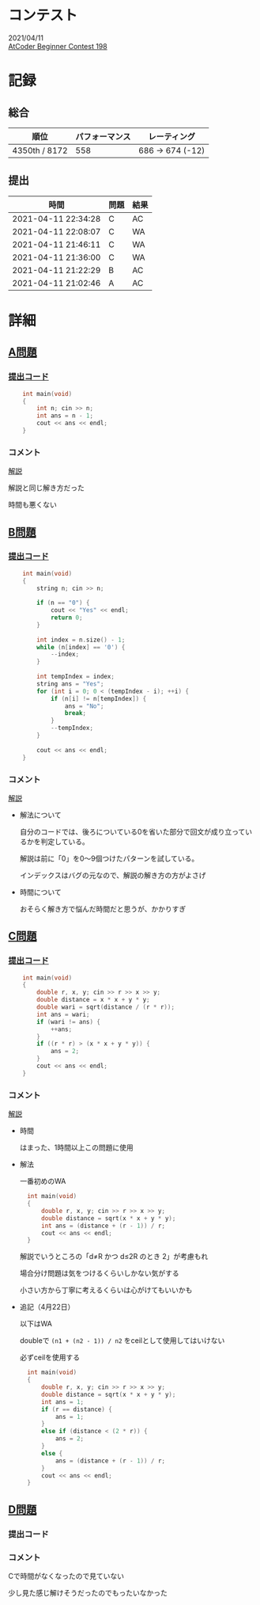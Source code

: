 # コンテスト

2021/04/11<br>
[AtCoder Beginner Contest 198](https://atcoder.jp/contests/abc198)

# 記録

## 総合

| 順位          | パフォーマンス | レーティング    |
| ------------- | -------------- | --------------- |
| 4350th / 8172 | 558            | 686 → 674 (-12) |

## 提出

| 時間                | 問題 | 結果 |
| ------------------- | ---- | ---- |
| 2021-04-11 22:34:28 | C    | AC   |
| 2021-04-11 22:08:07 | C    | WA   |
| 2021-04-11 21:46:11 | C    | WA   |
| 2021-04-11 21:36:00 | C    | WA   |
| 2021-04-11 21:22:29 | B    | AC   |
| 2021-04-11 21:02:46 | A    | AC   |


# 詳細

## [A問題](https://atcoder.jp/contests/abc198/tasks/abc198_a)

### [提出コード](https://atcoder.jp/contests/abc198/submissions/21638147)

```C++
	int main(void)
	{
		int n; cin >> n;
		int ans = n - 1;
		cout << ans << endl;
	}
```

### コメント

[解説](https://atcoder.jp/contests/abc198/editorial/241)

解説と同じ解き方だった

時間も悪くない


## [B問題](https://atcoder.jp/contests/abc198/tasks/abc198_b)

### [提出コード](https://atcoder.jp/contests/abc198/submissions/21656071)

```C++
	int main(void)
	{
		string n; cin >> n;
 
		if (n == "0") {
			cout << "Yes" << endl;
			return 0;
		}
 
		int index = n.size() - 1;
		while (n[index] == '0') {
			--index;
		}
 
		int tempIndex = index;
		string ans = "Yes";
		for (int i = 0; 0 < (tempIndex - i); ++i) {
			if (n[i] != n[tempIndex]) {
				ans = "No";
				break;
			}
			--tempIndex;
		}
 
		cout << ans << endl;
	}
```

### コメント

[解説](https://atcoder.jp/contests/abc198/editorial/223)

* 解法について

  自分のコードでは、後ろについている0を省いた部分で回文が成り立っているかを判定している。

  解説は前に「0」を0～9個つけたパターンを試している。

  インデックスはバグの元なので、解説の解き方の方がよさげ

* 時間について

  おそらく解き方で悩んだ時間だと思うが、かかりすぎ


## [C問題](https://atcoder.jp/contests/abc198/tasks/abc198_c)

### [提出コード](https://atcoder.jp/contests/abc198/submissions/21688742)

```C++
	int main(void)
	{
		double r, x, y; cin >> r >> x >> y;
		double distance = x * x + y * y;
		double wari = sqrt(distance / (r * r));
		int ans = wari;
		if (wari != ans) {
			++ans;
		}
		if ((r * r) > (x * x + y * y)) {
			ans = 2;
		}
		cout << ans << endl;
	}
```

### コメント

[解説](https://atcoder.jp/contests/abc198/editorial/1043)

* 時間

  はまった、1時間以上この問題に使用

* 解法

  一番初めのWA

  ```C++
  	int main(void)
  	{
  		double r, x, y; cin >> r >> x >> y;
  		double distance = sqrt(x * x + y * y);
  		int ans = (distance + (r - 1)) / r;
  		cout << ans << endl;
  	}
  ```

  解説でいうところの「d≠R かつ d≤2R のとき 2」が考慮もれ

  場合分け問題は気をつけるくらいしかない気がする

  小さい方から丁寧に考えるくらいは心がけてもいいかも

* 追記（4月22日）

  以下はWA

  doubleで ```(n1 + (n2 - 1)) / n2``` をceilとして使用してはいけない

  必ずceilを使用する

  ```c++
  	int main(void)
  	{
  		double r, x, y; cin >> r >> x >> y;
  		double distance = sqrt(x * x + y * y);
  		int ans = 1;
  		if (r == distance) {
  			ans = 1;
  		}
  		else if (distance < (2 * r)) {
  			ans = 2;
  		}
  		else {
  			ans = (distance + (r - 1)) / r;
  		}
  		cout << ans << endl;
  	}
  ```

  


## [D問題](https://atcoder.jp/contests/abc198/tasks/abc198_d)

### 提出コード

### コメント

Cで時間がなくなったので見ていない

少し見た感じ解けそうだったのでもったいなかった